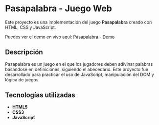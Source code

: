 # Pasapalabra - Juego Web

Este proyecto es una implementación del juego **Pasapalabra** creado con HTML, CSS y JavaScript.

Puedes ver el demo en vivo aquí: [Pasapalabra - Demo](https://bereverte.github.io/pasapalabra/)

## Descripción

Pasapalabra es un juego en el que los jugadores deben adivinar palabras basándose en definiciones, siguiendo el abecedario. Este proyecto fue desarrollado para practicar el uso de JavaScript, manipulación del DOM y lógica de juegos.

## Tecnologías utilizadas

- **HTML5**
- **CSS3**
- **JavaScript**
